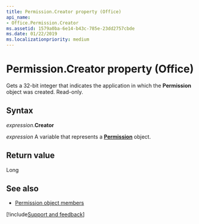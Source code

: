 ```yaml
---
title: Permission.Creator property (Office)
api_name:
- Office.Permission.Creator
ms.assetid: 1579a0ba-6e14-b43c-785e-23dd2757cbde
ms.date: 01/22/2019
ms.localizationpriority: medium
---
```



# Permission.Creator property (Office)

Gets a 32-bit integer that indicates the application in which the **Permission** object was created. Read-only.


## Syntax

_expression_.**Creator**

_expression_ A variable that represents a **[Permission](Office.Permission.md)** object.


## Return value

Long


## See also

- [Permission object members](overview/library-reference/permission-members-office.md)



[!include[Support and feedback](~/includes/feedback-boilerplate.md)]